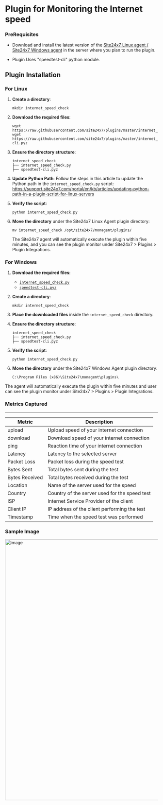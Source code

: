 Plugin for Monitoring the Internet speed 
========================================

### PreRequisites

- Download and install the latest version of the [Site24x7 Linux agent / Site24x7 Windows agent](https://www.site24x7.com/app/client#/admin/inventory/add-monitor) in the server where you plan to run the plugin.

- Plugin Uses "speedtest-cli" python module.
	
Plugin Installation
-------------------

### For Linux

1. **Create a directory**:
    ```
    mkdir internet_speed_check
    ```

2. **Download the required files**:
    ```
    wget https://raw.githubusercontent.com/site24x7/plugins/master/internet_speed_check/internet_speed_check.py
    wget https://raw.githubusercontent.com/site24x7/plugins/master/internet_speed_check/speedtest-cli.pyz
    ```

3. **Ensure the directory structure**:
    ```
    internet_speed_check
    ├── internet_speed_check.py
    ├── speedtest-cli.pyz
    ```

4. **Update Python Path**: Follow the steps in this article to update the Python path in the `internet_speed_check.py` script:
    https://support.site24x7.com/portal/en/kb/articles/updating-python-path-in-a-plugin-script-for-linux-servers

5. **Verify the script**:
    ```
    python internet_speed_check.py
    ```

6. **Move the directory** under the Site24x7 Linux Agent plugin directory:
    ```
    mv internet_speed_check /opt/site24x7/monagent/plugins/
    ```

    The Site24x7 agent will automatically execute the plugin within five minutes, and you can see the plugin monitor under Site24x7 > Plugins > Plugin Integrations.

### For Windows

1. **Download the required files**:
    - [`internet_speed_check.py`](https://raw.githubusercontent.com/site24x7/plugins/master/internet_speed_check/internet_speed_check.py)
    - [`speedtest-cli.pyz`](https://raw.githubusercontent.com/site24x7/plugins/master/internet_speed_check/speedtest-cli.pyz)

2. **Create a directory**:
    ```
    mkdir internet_speed_check
    ```

3. **Place the downloaded files** inside the `internet_speed_check` directory.

4. **Ensure the directory structure**:
    ```
    internet_speed_check
    ├── internet_speed_check.py
    ├── speedtest-cli.pyz
    ```

5. **Verify the script**:
    ```
    python internet_speed_check.py
    ```

6. **Move the directory** under the Site24x7 Windows Agent plugin directory:
    ```
    C:\Program Files (x86)\Site24x7\monagent\plugins\
    ```

The agent will automatically execute the plugin within five minutes and user can see the plugin monitor under Site24x7 > Plugins > Plugin Integrations.


### Metrics Captured
---

| Metric         | Description                                      |
|----------------|--------------------------------------------------|
| upload         | Upload speed of your internet connection |
| download       | Download speed of your internet connection  |
| ping           | Reaction time of your internet connection   |
| Latency        | Latency to the selected server             |
| Packet Loss    | Packet loss during the speed test           |
| Bytes Sent     | Total bytes sent during the test            |
| Bytes Received | Total bytes received during the test       |
| Location    | Name of the server used for the speed      |
| Country | Country of the server used for the speed test   |
| ISP            | Internet Service Provider of the client         |
| Client IP      | IP address of the client performing the test    |
| Timestamp      | Time when the speed test was performed|

### Sample Image
<img width="1635" height="859" alt="image" src="https://github.com/user-attachments/assets/71db3866-9fea-4dd8-a2e4-cb405de0285a" />
